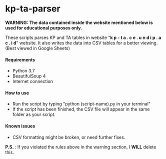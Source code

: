 # kp-ta-parser

**WARNING: The data contained inside the website mentioned below is used for educational purposes only.**

These scripts parses KP and TA tables in website "**k p - t a . c e . u n d i p . a c . i d**" website. It also writes the data into CSV tables for a better viewing. (Best viewed in Google Sheets)

#### Requirements

- Python 3.7
- BeautifulSoup 4
- Internet connection

#### How to use

- Run the script by typing "python (script-name).py in your terminal"
- If the script has been finished, the CSV file will appear in the same folder as your script.

#### Known issues
- CSV formatting might be broken, or need further fixes.



**P.S.** : If you violated the rules above in the warning section, I **WILL** delete this.
